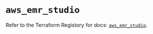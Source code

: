 # `aws_emr_studio`

Refer to the Terraform Registory for docs: [`aws_emr_studio`](https://registry.terraform.io/providers/hashicorp/aws/5.11.0/docs/resources/emr_studio).
